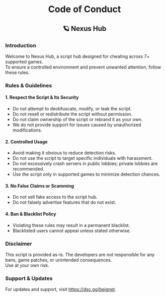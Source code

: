 <h1 align="center">Code of Conduct</h1>

<h2 align="center">🪐 Nexus Hub</h2>

### Introduction
Welcome to Nexus Hub, a script hub designed for cheating across 7+ supported games.  
To ensure a controlled environment and prevent unwanted attention, follow these rules.

### Rules & Guidelines

#### 1. Respect the Script & Its Security
- Do not attempt to deobfuscate, modify, or leak the script.
- Do not resell or redistribute the script without permission.
- Do not claim ownership of the script or rebrand it as your own.
- We do not provide support for issues caused by unauthorized modifications.

#### 2. Controlled Usage
- Avoid making it obvious to reduce detection risks.
- Do not use the script to target specific individuals with harassment.
- Do not excessively crash servers in public lobbies; private lobbies are recommended.
- Use the script only in supported games to minimize detection chances.

#### 3. No False Claims or Scamming
- Do not sell fake access to the script hub.
- Do not falsely advertise features that do not exist.

#### 4. Ban & Blacklist Policy
- Violating these rules may result in a permanent blacklist.
- Blacklisted users cannot appeal unless stated otherwise.

### Disclaimer
This script is provided as-is. The developers are not responsible for any bans, game patches, or unintended consequences.  
Use at your own risk.

### Support & Updates
For updates and support, visit https://dsc.gg/beignet.
